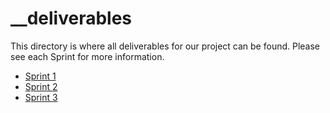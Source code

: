 # __deliverables

This directory is where all deliverables for our project can be found. Please see each Sprint for more information. 

* [Sprint 1](Sprint1)
* [Sprint 2](Sprint2)
* [Sprint 3](Sprint3)